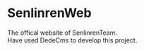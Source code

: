 # SenlinrenWeb
The offical website of SenlinrenTeam.<br/>
Have used DedeCms to develop this project.
